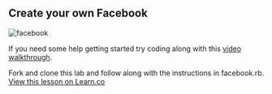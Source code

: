 

## Create your own Facebook

![facebook](http://media1.giphy.com/media/147FTGQYiLBWDu/200.gif)

If you need some help getting started try coding along with this <a href="http://player.vimeo.com/external/114567840.sd.mp4?s=501b2eda8a374e42366571973af128b6" target="_blank">video walkthrough</a>.

Fork and clone this lab and follow along with the instructions in facebook.rb.
<a href='https://learn.co/lessons/hs-facebook-code-challenge' data-visibility='hidden'>View this lesson on Learn.co</a>
